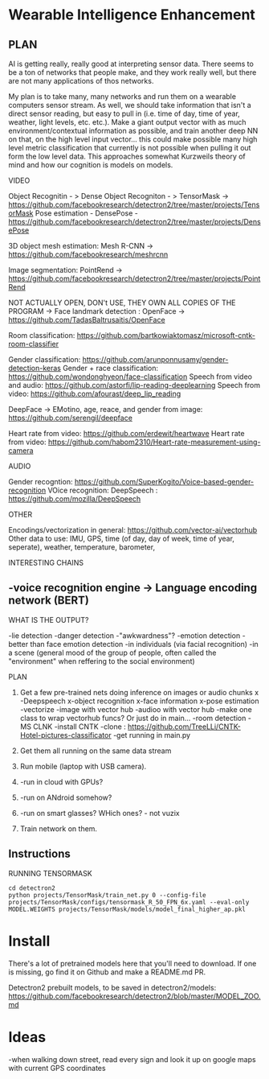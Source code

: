 # Wearable Intelligence Enhancement 

## PLAN

AI is getting really, really good at interpreting sensor data. There seems to be a ton of networks that people make, and they work really well, but there are not many applications of thos networks.

My plan is to take many, many networks and run them on a wearable computers sensor stream. As well, we should take information that isn't a direct sensor reading, but easy to pull in (i.e. time of day, time of year, weather, light levels, etc. etc.). Make a giant output vector with as much environment/contextual information as possible, and train another deep NN on that, on the high level input vector... this could make possible many high level metric classification that currently is not possible when pulling it out form the low level data. This approaches somewhat Kurzweils theory of mind and how our cognition is models on models.

VIDEO

Object Recognitin - > 
Dense Object Recogniton - > TensorMask -> https://github.com/facebookresearch/detectron2/tree/master/projects/TensorMask
Pose estimation - DensePose - https://github.com/facebookresearch/detectron2/tree/master/projects/DensePose

3D object mesh estimation: Mesh R-CNN -> https://github.com/facebookresearch/meshrcnn

Image segmentation: PointRend -> https://github.com/facebookresearch/detectron2/tree/master/projects/PointRend

NOT ACTUALLY OPEN, DON't USE, THEY OWN ALL COPIES OF THE PROGRAM -> Face landmark detection : OpenFace -> https://github.com/TadasBaltrusaitis/OpenFace

Room classification: https://github.com/bartkowiaktomasz/microsoft-cntk-room-classifier

Gender classification: https://github.com/arunponnusamy/gender-detection-keras
Gender + race classification: https://github.com/wondonghyeon/face-classification
Speech from video and audio: https://github.com/astorfi/lip-reading-deeplearning 
Speech from video: https://github.com/afourast/deep_lip_reading

DeepFace -> EMotino, age, reace, and gender from image: https://github.com/serengil/deepface

Heart rate from video: https://github.com/erdewit/heartwave
Heart rate from video: https://github.com/habom2310/Heart-rate-measurement-using-camera

AUDIO

Gender recogntion: https://github.com/SuperKogito/Voice-based-gender-recognition
VOice recognition: DeepSpeech : https://github.com/mozilla/DeepSpeech

OTHER

Encodings/vectorization in general: https://github.com/vector-ai/vectorhub
Other data to use: IMU, GPS, time (of day, day of week, time of year, seperate), weather, temperature, barometer, 

INTERESTING CHAINS

-voice recognition engine -> Language encoding network (BERT)
-

WHAT IS THE OUTPUT?

-lie detection
-danger detection
-"awkwardness"?
-emotion detection - better than face emotion detection
    -in individuals (via facial recognition)
    -in a scene (general mood of the group of people, often called the "environment" when reffering to the social environment)

PLAN

1. Get a few pre-trained nets doing inference on images or audio chunks
x -Deepspeech
x-object recognition
x-face information
x-pose estimation
-vectorize 
    -image with vector hub
    -audioo with vector hub
    -make one class to wrap vectorhub funcs? Or just do in main...
-room detection - MS CLNK
    -install CNTK
    -clone : https://github.com/TreeLLi/CNTK-Hotel-pictures-classificator
    -get running in main.py

2. Get them all running on the same data stream

3. Run mobile (laptop with USB camera).
4.  -run in cloud with GPUs?
5. -run on ANdroid somehow?
6. -run on smart glasses? WHich ones? - not vuzix
 
7. Train network on them.



## Instructions
RUNNING TENSORMASK

```
cd detectron2
python projects/TensorMask/train_net.py 0 --config-file projects/TensorMask/configs/tensormask_R_50_FPN_6x.yaml --eval-only MODEL.WEIGHTS projects/TensorMask/models/model_final_higher_ap.pkl
```

# Install

There's a lot of pretrained models here that you'll need to download. If one is missing, go find it on Github and make a README.md PR.

Detectron2 prebuilt models, to be saved in detectron2/models: https://github.com/facebookresearch/detectron2/blob/master/MODEL_ZOO.md

# Ideas
-when walking down street, read every sign and look it up on google maps with current GPS coordinates

